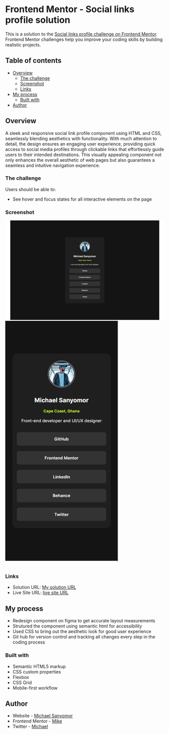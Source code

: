 # Frontend Mentor - Social links profile solution

This is a solution to the [Social links profile challenge on Frontend Mentor](https://www.frontendmentor.io/challenges/social-links-profile-UG32l9m6dQ). Frontend Mentor challenges help you improve your coding skills by building realistic projects. 

## Table of contents

- [Overview](#overview)
  - [The challenge](#the-challenge)
  - [Screenshot](#screenshot)
  - [Links](#links)
- [My process](#my-process)
  - [Built with](#built-with)
- [Author](#author)


## Overview
A sleek and responsive social link profile component using HTML and CSS, seamlessly blending aesthetics with functionality. With  much attention to detail, the design ensures an engaging user experience, providing quick access to social media profiles through clickable links that effortlessly guide users to their intended destinations. This visually appealing component not only enhances the overall aesthetic of web pages but also guarantees a seamless and intuitive navigation experience.
### The challenge

Users should be able to:

- See hover and focus states for all interactive elements on the page

### Screenshot

![](./assets/images/deskt.png)
![](./assets/images/mobile.png)


### Links

- Solution URL: [My solution URL](https://github.com/sanyomor-01/social-links-profile-main)
- Live Site URL: [live site URL ](https://social-links-profile-main-pi-rosy.vercel.app)

## My process
- Redesign component on figma to get accurate layout measurements
- Strutured the component using semantic html for accessibility
- Used CSS to bring out the aesthetic look for good user experience
- Git hub for version control and tracking all changes every step in the coding process 

### Built with

- Semantic HTML5 markup
- CSS custom properties
- Flexbox
- CSS Grid
- Mobile-first workflow


## Author

- Website - [Michael Sanyomor](https://www.github/sanyomor-01)
- Frontend Mentor - [Mike](https://www.frontendmentor.io/profile/sanyomor-01)
- Twitter - [Michael](https://www.twitter.com/sanyo_mor)
